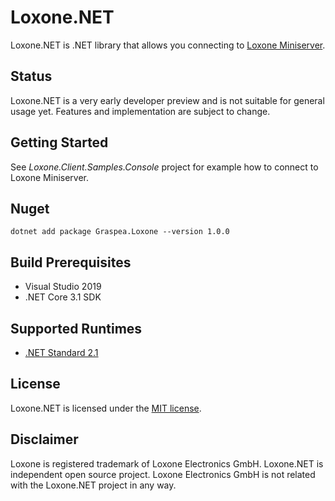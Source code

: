 # Loxone.NET
Loxone.NET is .NET library that allows you connecting to [Loxone Miniserver](https://www.loxone.com/enen/products/overview/).

## Status
Loxone.NET is a very early developer preview and is not suitable for general usage yet. Features and implementation are subject to change.

## Getting Started
See *Loxone.Client.Samples.Console* project for example how to connect to Loxone Miniserver.

## Nuget
```
dotnet add package Graspea.Loxone --version 1.0.0
```

## Build Prerequisites
- Visual Studio 2019
- .NET Core 3.1 SDK

## Supported Runtimes
- [.NET Standard 2.1](https://docs.microsoft.com/en-us/dotnet/standard/net-standard#net-implementation-support)

## License
Loxone.NET is licensed under the [MIT license](LICENSE.txt).

## Disclaimer
Loxone is registered trademark of Loxone Electronics GmbH.
Loxone.NET is independent open source project. Loxone Electronics GmbH is not related with the Loxone.NET project in any way.
